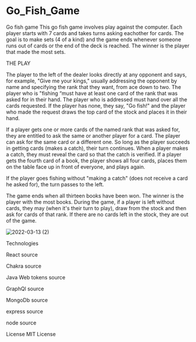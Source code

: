 # Go_Fish_Game

Go fish game This go fish game involves play against the computer. Each player starts with 7 cards and takes turns asking eachother for cards. The goal is to make sets (4 of a kind) and the game ends whenever someone runs out of cards or the end of the deck is reached. The winner is the player that made the most sets.


THE PLAY

The player to the left of the dealer looks directly at any opponent and says, for example, "Give me your kings," usually addressing the opponent by name and specifying the rank that they want, from ace down to two. The player who is "fishing “must have at least one card of the rank that was asked for in their hand. The player who is addressed must hand over all the cards requested. If the player has none, they say, "Go fish!" and the player who made the request draws the top card of the stock and places it in their hand.

If a player gets one or more cards of the named rank that was asked for, they are entitled to ask the same or another player for a card. The player can ask for the same card or a different one. So long as the player succeeds in getting cards (makes a catch), their turn continues. When a player makes a catch, they must reveal the card so that the catch is verified. If a player gets the fourth card of a book, the player shows all four cards, places them on the table face up in front of everyone, and plays again.

If the player goes fishing without "making a catch" (does not receive a card he asked for), the turn passes to the left.

The game ends when all thirteen books have been won. The winner is the player with the most books. During the game, if a player is left without cards, they may (when it's their turn to play), draw from the stock and then ask for cards of that rank. If there are no cards left in the stock, they are out of the game.


![2022-03-13 (2)](https://user-images.githubusercontent.com/84550325/158078126-4305bcb6-0bc3-4297-b5fb-e9394a2ea1f5.png)

Technologies

React source

Chakra source

Java Web tokens source

GraphQl source

MongoDb source

express source

node source

License
MIT License



